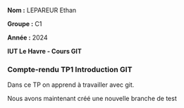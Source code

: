 **Nom :** LEPAREUR Ethan

**Groupe :** C1

**Année :** 2024

**IUT Le Havre - Cours GIT**

### Compte-rendu TP1 Introduction GIT

Dans ce TP on apprend à travailler avec git.

Nous avons maintenant créé une nouvelle branche de test
